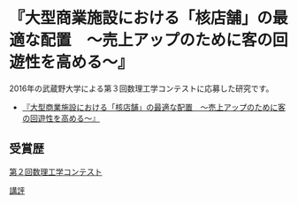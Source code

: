 # 『大型商業施設における「核店舗」の最適な配置　～売上アップのために客の回遊性を高める～』

2016年の武蔵野大学による第３回数理工学コンテストに応募した研究です。

- [『大型商業施設における「核店舗」の最適な配置　～売上アップのために客の回遊性を高める～』](https://www.musashino-u.ac.jp/academics/pdf/%E5%84%AA%E7%A7%80%E8%B3%9E_%E6%9D%B1%E4%BA%AC%E5%A4%A7%E5%AD%A6%E6%95%99%E8%82%B2%E5%AD%A6%E9%83%A8%E9%99%84%E5%B1%9E%E4%B8%AD%E7%AD%89%E6%95%99%E8%82%B2%E5%AD%A6%E6%A0%A1.pdf)

## 受賞歴

[第２回数理工学コンテスト](https://www.musashino-u.ac.jp/academics/faculty/engineering/mathematical_engineering/mathematical_engineering_contest.html)

[講評](https://www.musashino-u.ac.jp/academics/pdf/%E2%98%85(%E4%BF%AE%E6%AD%A3)%E5%84%AA%E7%A7%80_%E8%AC%9B%E8%A9%95.pdf)
